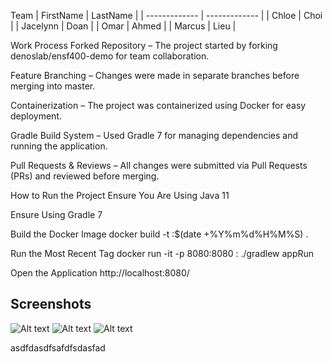  Team
| FirstName     | LastName      | 
| ------------- | ------------- |
| Chloe         | Choi          | 
| Jacelynn      | Doan          | 
| Omar          | Ahmed         | 
| Marcus        | Lieu          | 

Work Process
Forked Repository – The project started by forking denoslab/ensf400-demo for team collaboration.

Feature Branching – Changes were made in separate branches before merging into master.

Containerization – The project was containerized using Docker for easy deployment.

Gradle Build System – Used Gradle 7 for managing dependencies and running the application.

Pull Requests & Reviews – All changes were submitted via Pull Requests (PRs) and reviewed before merging.

How to Run the Project
Ensure You Are Using Java 11

Ensure Using Gradle 7

Build the Docker Image
docker build -t <project-name>:$(date +%Y%m%d%H%M%S) .

Run the Most Recent Tag
docker run -it -p 8080:8080 <project-name>:<Tag> ./gradlew appRun
 
Open the Application
http://localhost:8080/

## Screenshots
![Alt text](<Screenshot 2025-03-17 at 11.56.46 AM.png>)
![Alt text](<Screenshot 2025-03-17 at 12.03.59 PM.png>)
![Alt text](<Screenshot 2025-03-17 at 12.02.49 PM.png>)

asdfdasdfsafdfsdasfad
